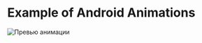 # Example of Android Animations

![Превью анимации](https://github.com/witchcraft2001/android_animations/blob/master/screenshots/screenshot1.gif?raw=true)
